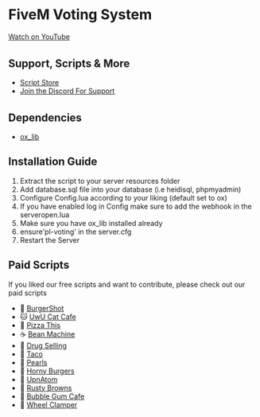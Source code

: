 # FiveM Voting System
[Watch on YouTube](https://youtu.be/enZ7oDmBUM8)

######
## Support, Scripts & More
- [Script Store](https://pulsescripts.tebex.io/)
- [Join the Discord For Support](https://discord.gg/c6gXmtEf3H)
######

## Dependencies
- [ox_lib](https://github.com/overextended/ox_lib/releases)
  
## Installation Guide
1)  Extract the script to your server resources folder
2)  Add database.sql file into your database (i.e heidisql, phpmyadmin)
3)  Configure Config.lua according to your liking (default set to ox)
4)  If you have enabled log in Config make sure to add the webhook in the serveropen.lua
5)  Make sure you have ox_lib installed already
6)  ensure'pl-voting' in the server.cfg
7)  Restart the Server

## Paid Scripts
If you liked our free scripts and want to contribute, please check out our paid scripts

* 🍔 [BurgerShot](https://pulsescripts.tebex.io/package/6707919)
* 🐱 [UwU Cat Cafe](https://pulsescripts.tebex.io/package/6706174)
* 🍕 [Pizza This](https://pulsescripts.tebex.io/package/6707931)
* ☕ [Bean Machine](https://pulsescripts.tebex.io/package/6741732)
* 💊 [Drug Selling](https://pulsescripts.tebex.io/package/6668084)
* 🌮 [Taco](https://pulsescripts.tebex.io/package/6707937)
* 🐚 [Pearls](https://pulsescripts.tebex.io/package/6707935)
* 🍔 [Horny Burgers](https://pulsescripts.tebex.io/package/6731403)
* 🚀 [UpnAtom](https://pulsescripts.tebex.io/package/6749404)
* 🍩 [Rusty Browns](https://pulsescripts.tebex.io/package/6707942)
* 🍬 [Bubble Gum Cafe](https://pulsescripts.tebex.io/package/6707950)
* 🛑 [Wheel Clamper](https://pulsescripts.tebex.io/package/6805299)
